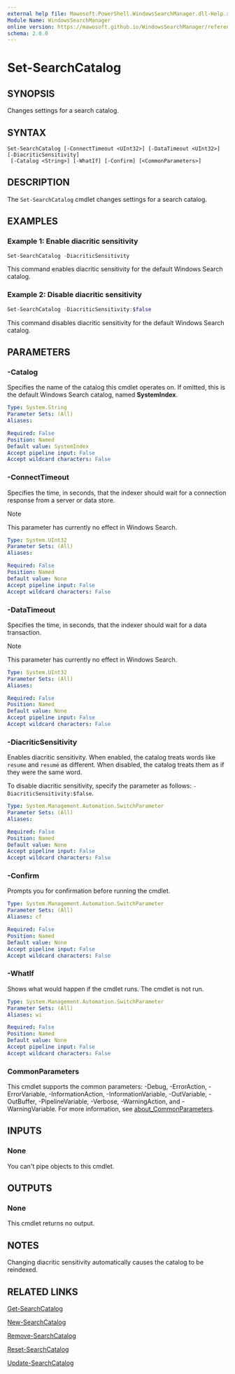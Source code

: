 ```yaml
---
external help file: Mawosoft.PowerShell.WindowsSearchManager.dll-Help.xml
Module Name: WindowsSearchManager
online version: https://mawosoft.github.io/WindowsSearchManager/reference/Set-SearchCatalog.html
schema: 2.0.0
---
```


# Set-SearchCatalog

## SYNOPSIS

Changes settings for a search catalog.

## SYNTAX

```
Set-SearchCatalog [-ConnectTimeout <UInt32>] [-DataTimeout <UInt32>] [-DiacriticSensitivity]
 [-Catalog <String>] [-WhatIf] [-Confirm] [<CommonParameters>]
```

## DESCRIPTION

The `Set-SearchCatalog` cmdlet changes settings for a search catalog.

## EXAMPLES

### Example 1: Enable diacritic sensitivity
```powershell
Set-SearchCatalog -DiacriticSensitivity
```

This command enables diacritic sensitivity for the default Windows Search catalog.

### Example 2: Disable diacritic sensitivity
```powershell
Set-SearchCatalog -DiacriticSensitivity:$false
```

This command disables diacritic sensitivity for the default Windows Search catalog.

## PARAMETERS

### -Catalog

Specifies the name of the catalog this cmdlet operates on. If omitted, this is the default Windows Search catalog, named **SystemIndex**.

```yaml
Type: System.String
Parameter Sets: (All)
Aliases:

Required: False
Position: Named
Default value: SystemIndex
Accept pipeline input: False
Accept wildcard characters: False
```

### -ConnectTimeout

Specifies the time, in seconds, that the indexer should wait for a connection response from a server or data store.

> [!NOTE]
> This parameter has currently no effect in Windows Search.

```yaml
Type: System.UInt32
Parameter Sets: (All)
Aliases:

Required: False
Position: Named
Default value: None
Accept pipeline input: False
Accept wildcard characters: False
```

### -DataTimeout

Specifies the time, in seconds, that the indexer should wait for a data transaction.

> [!NOTE]
> This parameter has currently no effect in Windows Search.

```yaml
Type: System.UInt32
Parameter Sets: (All)
Aliases:

Required: False
Position: Named
Default value: None
Accept pipeline input: False
Accept wildcard characters: False
```

### -DiacriticSensitivity

Enables diacritic sensitivity. When enabled, the catalog treats words like `resume` and `resumé` as different. When disabled, the catalog treats them as if they were the same word.

To disable diacritic sensitivity, specify the parameter as follows: `-DiacriticSensitivity:$false`.

```yaml
Type: System.Management.Automation.SwitchParameter
Parameter Sets: (All)
Aliases:

Required: False
Position: Named
Default value: None
Accept pipeline input: False
Accept wildcard characters: False
```

### -Confirm
Prompts you for confirmation before running the cmdlet.

```yaml
Type: System.Management.Automation.SwitchParameter
Parameter Sets: (All)
Aliases: cf

Required: False
Position: Named
Default value: None
Accept pipeline input: False
Accept wildcard characters: False
```

### -WhatIf
Shows what would happen if the cmdlet runs.
The cmdlet is not run.

```yaml
Type: System.Management.Automation.SwitchParameter
Parameter Sets: (All)
Aliases: wi

Required: False
Position: Named
Default value: None
Accept pipeline input: False
Accept wildcard characters: False
```

### CommonParameters
This cmdlet supports the common parameters: -Debug, -ErrorAction, -ErrorVariable, -InformationAction, -InformationVariable, -OutVariable, -OutBuffer, -PipelineVariable, -Verbose, -WarningAction, and -WarningVariable. For more information, see [about_CommonParameters](http://go.microsoft.com/fwlink/?LinkID=113216).

## INPUTS

### None

You can't pipe objects to this cmdlet.

## OUTPUTS

### None

This cmdlet returns no output.

## NOTES

Changing diacritic sensitivity automatically causes the catalog to be reindexed.

## RELATED LINKS

[Get-SearchCatalog](Get-SearchCatalog.md)

[New-SearchCatalog](New-SearchCatalog.md)

[Remove-SearchCatalog](Remove-SearchCatalog.md)

[Reset-SearchCatalog](Reset-SearchCatalog.md)

[Update-SearchCatalog](Update-SearchCatalog.md)
